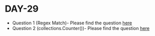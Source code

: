 # DAY-29

* Question 1 (Regex Match)- Please find the question [here](https://www.hackerrank.com/challenges/30-regex-patterns/problem)
* Question 2 (collections.Counter())- Please find the question [here](https://www.hackerrank.com/challenges/collections-counter/problem)